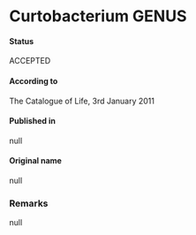 # Curtobacterium GENUS

#### Status
ACCEPTED

#### According to
The Catalogue of Life, 3rd January 2011

#### Published in
null

#### Original name
null

### Remarks
null